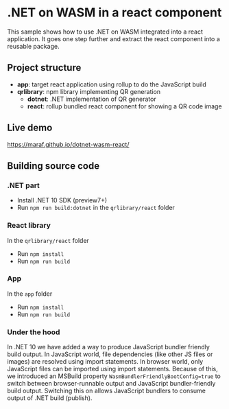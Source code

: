# .NET on WASM in a react component

This sample shows how to use .NET on WASM integrated into a react application. It goes one step further and extract the react component into a reusable package.

## Project structure

- **app**: target react application using rollup to do the JavaScript build
- **qrlibrary**: npm library implementing QR generation
  - **dotnet**: .NET implementation of QR generator
  - **react**: rollup bundled react component for showing a QR code image

## Live demo

https://maraf.github.io/dotnet-wasm-react/

## Building source code

### .NET part

- Install .NET 10 SDK (preview7+)
- Run `npm run build:dotnet` in the `qrlibrary/react` folder

### React library

In the `qrlibrary/react` folder

- Run `npm install`
- Run `npm run build`

### App

In the `app` folder

- Run `npm install`
- Run `npm run build`

### Under the hood

In .NET 10 we have added a way to produce JavaScript bundler friendly build output. In JavaScript world, file dependencies (like other JS files or images) are resolved using import statements.
In browser world, only JavaScript files can be imported using import statements. Because of this, we introduced an MSBuild property `WasmBundlerFriendlyBootConfig=true` to switch between browser-runnable output 
and JavaScript bundler-friendly build output. Switching this on allows JavaScript bundlers to consume output of .NET build (publish).
